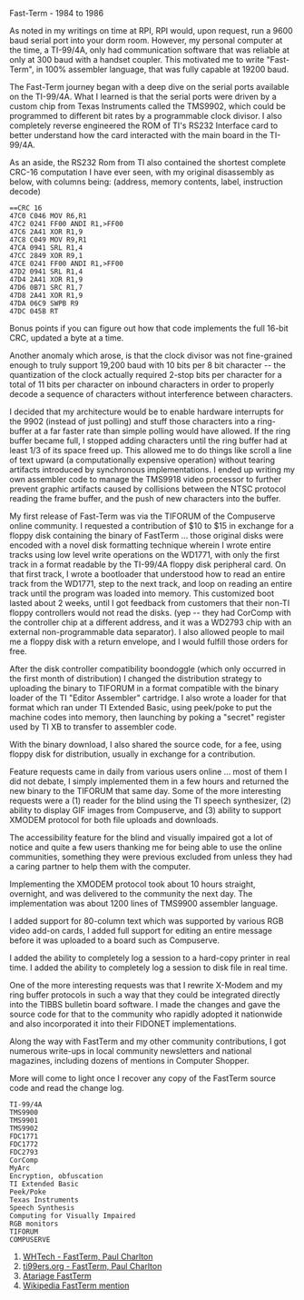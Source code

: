 Fast-Term - 1984 to 1986

As noted in my writings on time at RPI, RPI would, upon request, run a 9600 baud serial port into your dorm room.  However, my personal computer at the time, a TI-99/4A, only had communication software that was reliable at only at 300 baud with a handset coupler.  This motivated me to write "Fast-Term", in 100% assembler language, that was fully capable at 19200 baud.

The Fast-Term journey began with a deep dive on the serial ports available on the TI-99/4A.  What I learned is that the serial ports were driven by a custom chip from Texas Instruments called the TMS9902, which could be programmed to different bit rates by a programmable clock divisor.  I also completely reverse engineered the ROM of TI's RS232 Interface card to better understand how the card interacted with the main board in the TI-99/4A.

As an aside, the RS232 Rom from TI also contained the shortest complete CRC-16 computation I have ever seen, with my original disassembly as below, with columns being: (address, memory contents, label, instruction decode)

```
==CRC 16
47C0 C046 MOV R6,R1
47C2 0241 FF00 ANDI R1,>FF00
47C6 2A41 XOR R1,9
47C8 C049 MOV R9,R1
47CA 0941 SRL R1,4
47CC 2849 XOR R9,1
47CE 0241 FF00 ANDI R1,>FF00
47D2 0941 SRL R1,4
47D4 2A41 XOR R1,9
47D6 0B71 SRC R1,7
47D8 2A41 XOR R1,9
47DA 06C9 SWPB R9
47DC 045B RT
```
Bonus points if you can figure out how that code implements the full 16-bit CRC, updated a byte at a time.

Another anomaly which arose, is that the clock divisor was not fine-grained enough to truly support 19,200 baud with 10 bits per 8 bit character -- the quantization of the clock actually required 2-stop bits per character for a total of 11 bits per character on inbound characters in order to properly decode a sequence of characters without interference between characters.

I decided that my architecture would be to enable hardware interrupts for the 9902 (instead of just polling) and stuff those characters into a ring-buffer at a far faster rate than simple polling would have allowed.  If the ring buffer became full, I stopped adding characters until the ring buffer had at least 1/3 of its space freed up.  This allowed me to do things like scroll a line of text upward (a computationally expensive operation) without tearing artifacts introduced by synchronous implementations.  I ended up writing my own assembler code to manage the TMS9918 video processor to further prevent graphic artifacts caused by collisions between the NTSC protocol reading the frame buffer, and the push of new characters into the buffer.

My first release of Fast-Term was via the TIFORUM of the Compuserve online community.  I requested a contribution of \$10 to \$15 in exchange for a floppy disk containing the binary of FastTerm ... those original disks were encoded with a novel disk formatting technique wherein I wrote entire tracks using low level write operations on the WD1771, with only the first track in a format readable by the TI-99/4A floppy disk peripheral card.  On that first track, I wrote a bootloader that understood how to read an entire track from the WD1771, step to the next track, and loop on reading an entire track until the program was loaded into memory.  This customized boot lasted about 2 weeks, until I got feedback from customers that their non-TI floppy controllers would not read the disks.  (yep -- they had CorComp with the controller chip at a different address, and it was a WD2793 chip with an external non-programmable data separator).  I also allowed people to mail me a floppy disk with a return envelope, and I would fulfill those orders for free.

After the disk controller compatibility boondoggle (which only occurred in the first month of distribution) I changed the distribution strategy to uploading the binary to TIFORUM in a format compatible with the binary loader of the TI "Editor Assembler" cartridge.  I also wrote a loader for that format which ran under TI Extended Basic, using peek/poke to put the machine codes into memory, then launching by poking a "secret" register used by TI XB to transfer to assembler code.

With the binary download, I also shared the source code, for a fee, using floppy disk for distribution, usually in exchange for a contribution.

Feature requests came in daily from various users online ... most of them I did not debate, I simply implemented them in a few hours and returned the new binary to the TIFORUM that same day.  Some of the more interesting requests were a (1) reader for the blind using the TI speech synthesizer, (2) ability to display GIF images from Compuserve, and (3) ability to support XMODEM protocol for both file uploads and downloads.

The accessibility feature for the blind and visually impaired got a lot of notice and quite a few users thanking me for being able to use the online communities, something they were previous excluded from unless they had a caring partner to help them with the computer.

Implementing the XMODEM protocol took about 10 hours straight, overnight, and was delivered to the community the next day.  The implementation was about 1200 lines of TMS9900 assembler language.

I added support for 80-column text which was supported by various RGB video add-on cards, I added full support for editing an entire message before it was uploaded to a board such as Compuserve.

I added the ability to completely log a session to a hard-copy printer in real time.
I added the ability to completely log a session to disk file in real time.

One of the more interesting requests was that I rewrite X-Modem and my ring buffer protocols in such a way that they could be integrated directly into the TIBBS bulletin board software.  I made the changes and gave the source code for that to the community who rapidly adopted it nationwide and also incorporated it into their FIDONET implementations.

Along the way with FastTerm and my other community contributions, I got numerous write-ups in local community newsletters and national magazines, including dozens of mentions in Computer Shopper.

More will come to light once I recover any copy of the FastTerm source code and read the change log.

```
TI-99/4A
TMS9900
TMS9901
TMS9902
FDC1771
FDC1772
FDC2793
CorComp
MyArc
Encryption, obfuscation
TI Extended Basic
Peek/Poke
Texas Instruments
Speech Synthesis
Computing for Visually Impaired
RGB monitors
TIFORUM
COMPUSERVE
```

1) [WHTech - FastTerm, Paul Charlton](https://ftp.whtech.com/user%20groups/Net%2099er/net99er8508.pdf)
2) [ti99ers.org - FastTerm, Paul Charlton](https://www.ti99ers.org/timeline/sw99ers8611.pdf)
3) [Atariage FastTerm](https://forums.atariage.com/topic/295590-terminal-emulator-ii-and-a-wifi-modem/#comment-4341791)
4) [Wikipedia FastTerm mention](https://en.wikipedia.org/wiki/Paul_Charlton_%28technologist%29)
